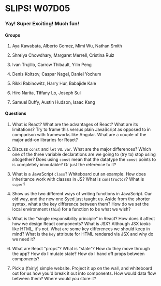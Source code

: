 # SLIPS! W07D05

### Yay! Super Exciting! Much fun!

#### Groups

1. Aya Kawabata, Alberto Gomez, Mimi Wu, Nathan Smith

2. Shreiya Chowdhary, Margaret Merrell, Cristina Ruiz

3. Ivan Trujillo, Carrow Thibault, Yilin Peng

4. Denis Koltsov, Caspar Nagel, Daniel Yochum

5. Rikki Rabinowitz, Harry Hur, Babajide Kale

6. Hiro Narita, Tiffany Lo, Joseph Sul

7. Samuel Duffy, Austin Hudson, Isaac Kang

#### Questions

1. What *is* React? What are the advantages of React? What are its limitations? Try to frame this versus plain JavaScript as opposed to in comparison with frameworks like Angular. What are a couple of the major add-on libraries for React?

2. Discuss `const` and `let` vs. `var`. What are the major differences? Which one of the three variable declarations are we going to (try to) stop using altogether? Does using `const` mean that the datatype the `const` points to is completely immutable? Or just the reference to it?

3. What is a JavaScript `class`? Whiteboard out an example. How does inheritance work with classes in JS? What is `constructor`? What is `super`?

4. Show us the two different ways of writing functions in JavaScript. Our old way, and the new one Syed just taught us. Aside from the shorter syntax, what a the key difference between them? How do we set the local environment (`this`) for a function to be what we wish?

5. What is the "single responsibility principle" in React? How does it affect how we design React components? What is JSX? Although JSX *looks* like HTML, it's not. What are some key differences we should keep in mind? What is the `key` attribute for HTML rendered via JSX and why do we need it?

6. What are React "props"? What is "state"? How do they move through the app? How do I mutate state? How do I hand off props between components?

7. Pick a (fairly) simple website. Project it up on the wall, and whiteboard out for us how you'd break it out into components. How would data flow between them? Where would you store it?
